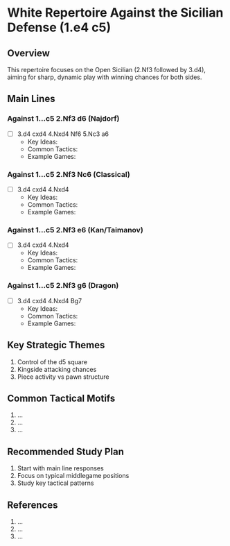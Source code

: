 # White Repertoire Against the Sicilian Defense (1.e4 c5)

## Overview
This repertoire focuses on the Open Sicilian (2.Nf3 followed by 3.d4), aiming for sharp, dynamic play with winning chances for both sides.

## Main Lines

### Against 1...c5 2.Nf3 d6 (Najdorf)
- [ ] 3.d4 cxd4 4.Nxd4 Nf6 5.Nc3 a6
  - Key Ideas:
  - Common Tactics:
  - Example Games:

### Against 1...c5 2.Nf3 Nc6 (Classical)
- [ ] 3.d4 cxd4 4.Nxd4
  - Key Ideas:
  - Common Tactics:
  - Example Games:

### Against 1...c5 2.Nf3 e6 (Kan/Taimanov)
- [ ] 3.d4 cxd4 4.Nxd4
  - Key Ideas:
  - Common Tactics:
  - Example Games:

### Against 1...c5 2.Nf3 g6 (Dragon)
- [ ] 3.d4 cxd4 4.Nxd4 Bg7
  - Key Ideas:
  - Common Tactics:
  - Example Games:

## Key Strategic Themes
1. Control of the d5 square
2. Kingside attacking chances
3. Piece activity vs pawn structure

## Common Tactical Motifs
1. ...
2. ...
3. ...

## Recommended Study Plan
1. Start with main line responses
2. Focus on typical middlegame positions
3. Study key tactical patterns

## References
1. ...
2. ...
3. ...
